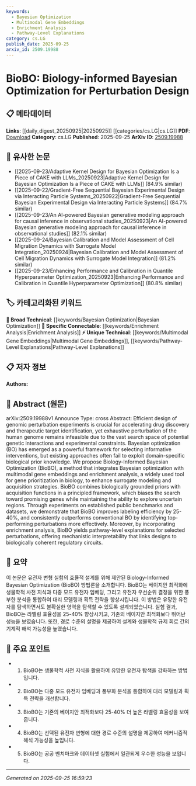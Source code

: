 ```yaml
---
keywords:
  - Bayesian Optimization
  - Multimodal Gene Embeddings
  - Enrichment Analysis
  - Pathway-Level Explanations
category: cs.LG
publish_date: 2025-09-25
arxiv_id: 2509.19988
---
```


<!-- KEYWORD_LINKING_METADATA:
{
  "processed_timestamp": "2025-09-25T16:59:23.655595",
  "vocabulary_version": "1.0",
  "selected_keywords": [
    "Bayesian Optimization",
    "Multimodal Gene Embeddings",
    "Enrichment Analysis",
    "Pathway-Level Explanations"
  ],
  "rejected_keywords": [],
  "similarity_scores": {
    "Bayesian Optimization": 0.78,
    "Multimodal Gene Embeddings": 0.74,
    "Enrichment Analysis": 0.75,
    "Pathway-Level Explanations": 0.73
  },
  "extraction_method": "AI_prompt_based",
  "budget_applied": true,
  "candidates_json": {
    "candidates": [
      {
        "surface": "Bayesian Optimization",
        "canonical": "Bayesian Optimization",
        "aliases": [
          "BO"
        ],
        "category": "broad_technical",
        "rationale": "Bayesian Optimization is a fundamental technique in machine learning and optimization, facilitating connections across various domains.",
        "novelty_score": 0.45,
        "connectivity_score": 0.85,
        "specificity_score": 0.65,
        "link_intent_score": 0.78
      },
      {
        "surface": "Multimodal Gene Embeddings",
        "canonical": "Multimodal Gene Embeddings",
        "aliases": [],
        "category": "unique_technical",
        "rationale": "This concept represents a novel approach in integrating multiple data types for gene analysis, enhancing biological data interpretation.",
        "novelty_score": 0.72,
        "connectivity_score": 0.68,
        "specificity_score": 0.82,
        "link_intent_score": 0.74
      },
      {
        "surface": "Enrichment Analysis",
        "canonical": "Enrichment Analysis",
        "aliases": [],
        "category": "specific_connectable",
        "rationale": "Enrichment Analysis is crucial for gene prioritization, linking experimental designs to biological pathways.",
        "novelty_score": 0.55,
        "connectivity_score": 0.79,
        "specificity_score": 0.77,
        "link_intent_score": 0.75
      },
      {
        "surface": "Pathway-Level Explanations",
        "canonical": "Pathway-Level Explanations",
        "aliases": [],
        "category": "unique_technical",
        "rationale": "Provides mechanistic insights into gene perturbations, facilitating deeper biological understanding.",
        "novelty_score": 0.68,
        "connectivity_score": 0.72,
        "specificity_score": 0.81,
        "link_intent_score": 0.73
      }
    ],
    "ban_list_suggestions": [
      "genomic perturbation",
      "drug discovery",
      "therapeutic target"
    ]
  },
  "decisions": [
    {
      "candidate_surface": "Bayesian Optimization",
      "resolved_canonical": "Bayesian Optimization",
      "decision": "linked",
      "scores": {
        "novelty": 0.45,
        "connectivity": 0.85,
        "specificity": 0.65,
        "link_intent": 0.78
      }
    },
    {
      "candidate_surface": "Multimodal Gene Embeddings",
      "resolved_canonical": "Multimodal Gene Embeddings",
      "decision": "linked",
      "scores": {
        "novelty": 0.72,
        "connectivity": 0.68,
        "specificity": 0.82,
        "link_intent": 0.74
      }
    },
    {
      "candidate_surface": "Enrichment Analysis",
      "resolved_canonical": "Enrichment Analysis",
      "decision": "linked",
      "scores": {
        "novelty": 0.55,
        "connectivity": 0.79,
        "specificity": 0.77,
        "link_intent": 0.75
      }
    },
    {
      "candidate_surface": "Pathway-Level Explanations",
      "resolved_canonical": "Pathway-Level Explanations",
      "decision": "linked",
      "scores": {
        "novelty": 0.68,
        "connectivity": 0.72,
        "specificity": 0.81,
        "link_intent": 0.73
      }
    }
  ]
}
-->

# BioBO: Biology-informed Bayesian Optimization for Perturbation Design

## 📋 메타데이터

**Links**: [[daily_digest_20250925|20250925]] [[categories/cs.LG|cs.LG]]
**PDF**: [Download](https://arxiv.org/pdf/2509.19988.pdf)
**Category**: cs.LG
**Published**: 2025-09-25
**ArXiv ID**: [2509.19988](https://arxiv.org/abs/2509.19988)

## 🔗 유사한 논문
- [[2025-09-23/Adaptive Kernel Design for Bayesian Optimization Is a Piece of CAKE with LLMs_20250923|Adaptive Kernel Design for Bayesian Optimization Is a Piece of CAKE with LLMs]] (84.9% similar)
- [[2025-09-22/Gradient-Free Sequential Bayesian Experimental Design via Interacting Particle Systems_20250922|Gradient-Free Sequential Bayesian Experimental Design via Interacting Particle Systems]] (84.7% similar)
- [[2025-09-23/An AI-powered Bayesian generative modeling approach for causal inference in observational studies_20250923|An AI-powered Bayesian generative modeling approach for causal inference in observational studies]] (82.1% similar)
- [[2025-09-24/Bayesian Calibration and Model Assessment of Cell Migration Dynamics with Surrogate Model Integration_20250924|Bayesian Calibration and Model Assessment of Cell Migration Dynamics with Surrogate Model Integration]] (81.2% similar)
- [[2025-09-23/Enhancing Performance and Calibration in Quantile Hyperparameter Optimization_20250923|Enhancing Performance and Calibration in Quantile Hyperparameter Optimization]] (80.8% similar)

## 🏷️ 카테고리화된 키워드
**🧠 Broad Technical**: [[keywords/Bayesian Optimization|Bayesian Optimization]]
**🔗 Specific Connectable**: [[keywords/Enrichment Analysis|Enrichment Analysis]]
**⚡ Unique Technical**: [[keywords/Multimodal Gene Embeddings|Multimodal Gene Embeddings]], [[keywords/Pathway-Level Explanations|Pathway-Level Explanations]]

## 📋 저자 정보

**Authors:** 

## 📄 Abstract (원문)

arXiv:2509.19988v1 Announce Type: cross 
Abstract: Efficient design of genomic perturbation experiments is crucial for accelerating drug discovery and therapeutic target identification, yet exhaustive perturbation of the human genome remains infeasible due to the vast search space of potential genetic interactions and experimental constraints. Bayesian optimization (BO) has emerged as a powerful framework for selecting informative interventions, but existing approaches often fail to exploit domain-specific biological prior knowledge. We propose Biology-Informed Bayesian Optimization (BioBO), a method that integrates Bayesian optimization with multimodal gene embeddings and enrichment analysis, a widely used tool for gene prioritization in biology, to enhance surrogate modeling and acquisition strategies. BioBO combines biologically grounded priors with acquisition functions in a principled framework, which biases the search toward promising genes while maintaining the ability to explore uncertain regions. Through experiments on established public benchmarks and datasets, we demonstrate that BioBO improves labeling efficiency by 25-40%, and consistently outperforms conventional BO by identifying top-performing perturbations more effectively. Moreover, by incorporating enrichment analysis, BioBO yields pathway-level explanations for selected perturbations, offering mechanistic interpretability that links designs to biologically coherent regulatory circuits.

## 📝 요약

이 논문은 유전자 변형 실험의 효율적 설계를 위해 제안된 Biology-Informed Bayesian Optimization (BioBO) 방법론을 소개합니다. BioBO는 베이지안 최적화에 생물학적 사전 지식과 다중 모드 유전자 임베딩, 그리고 유전자 우선순위 결정을 위한 풍부한 분석을 통합하여 대리 모델링과 획득 전략을 향상시킵니다. 이 방법은 유망한 유전자를 탐색하면서도 불확실한 영역을 탐색할 수 있도록 설계되었습니다. 실험 결과, BioBO는 라벨링 효율성을 25-40% 향상시키고, 기존의 베이지안 최적화보다 뛰어난 성능을 보였습니다. 또한, 경로 수준의 설명을 제공하여 설계와 생물학적 규제 회로 간의 기계적 해석 가능성을 높였습니다.

## 🎯 주요 포인트

- 1. BioBO는 생물학적 사전 지식을 활용하여 유망한 유전자 탐색을 강화하는 방법입니다.
- 2. BioBO는 다중 모드 유전자 임베딩과 풍부화 분석을 통합하여 대리 모델링과 획득 전략을 개선합니다.
- 3. BioBO는 기존의 베이지안 최적화보다 25-40% 더 높은 라벨링 효율성을 보여줍니다.
- 4. BioBO는 선택된 유전자 변형에 대한 경로 수준의 설명을 제공하여 메커니즘적 해석 가능성을 높입니다.
- 5. BioBO는 공공 벤치마크와 데이터셋 실험에서 일관되게 우수한 성능을 보입니다.


---

*Generated on 2025-09-25 16:59:23*